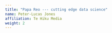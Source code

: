 ```yaml
---
title: "Papa Reo --- cutting edge data science"
name: Peter-Lucas Jones
affiliation: Te Hiku Media
weight: 2
---
```

